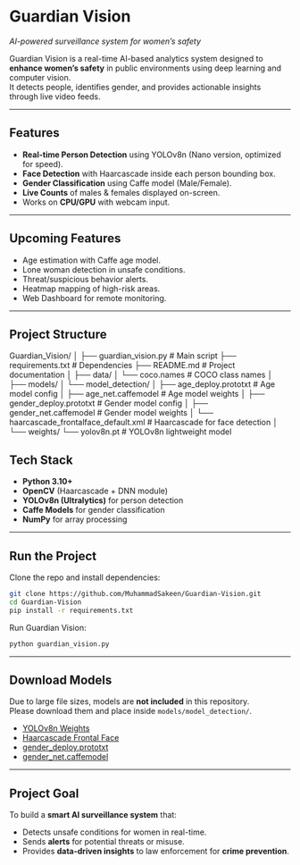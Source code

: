 # Guardian Vision
*AI-powered surveillance system for women’s safety*

Guardian Vision is a real-time AI-based analytics system designed to **enhance women’s safety** in public environments using deep learning and computer vision.  
It detects people, identifies gender, and provides actionable insights through live video feeds.

---

## Features
- **Real-time Person Detection** using YOLOv8n (Nano version, optimized for speed).  
- **Face Detection** with Haarcascade inside each person bounding box.  
- **Gender Classification** using Caffe model (Male/Female).  
- **Live Counts** of males & females displayed on-screen.  
- Works on **CPU/GPU** with webcam input.  

---

## Upcoming Features
- Age estimation with Caffe age model.  
- Lone woman detection in unsafe conditions.  
- Threat/suspicious behavior alerts.  
- Heatmap mapping of high-risk areas.  
- Web Dashboard for remote monitoring.  

---

## Project Structure

Guardian_Vision/
│
├── guardian_vision.py # Main script
├── requirements.txt # Dependencies
├── README.md # Project documentation
│
├── data/
│ └── coco.names # COCO class names
│
├── models/
│ └── model_detection/
│ ├── age_deploy.prototxt # Age model config
│ ├── age_net.caffemodel # Age model weights
│ ├── gender_deploy.prototxt # Gender model config
│ ├── gender_net.caffemodel # Gender model weights
│ └── haarcascade_frontalface_default.xml # Haarcascade for face detection
│
└── weights/
└── yolov8n.pt # YOLOv8n lightweight model


## Tech Stack
- **Python 3.10+**  
- **OpenCV** (Haarcascade + DNN module)  
- **YOLOv8n (Ultralytics)** for person detection  
- **Caffe Models** for gender classification  
- **NumPy** for array processing  

---

## Run the Project
Clone the repo and install dependencies:
```bash
git clone https://github.com/MuhammadSakeen/Guardian-Vision.git
cd Guardian-Vision
pip install -r requirements.txt
```

Run Guardian Vision:
```bash
python guardian_vision.py
```

---

## Download Models
Due to large file sizes, models are **not included** in this repository.  
Please download them and place inside `models/model_detection/`.

- [YOLOv8n Weights](https://github.com/ultralytics/assets/releases/download/v8.1.0/yolov8n.pt)  
- [Haarcascade Frontal Face](https://github.com/opencv/opencv/raw/master/data/haarcascadeshaarcascade_frontalface_default.xml)  
- [gender_deploy.prototxt](https://github.com/spmallick/learnopencv/raw/master/AgeGender/models/gender_deploy.prototxt)  
- [gender_net.caffemodel](https://github.com/spmallick/learnopencv/raw/master/AgeGender/models/gender_net.caffemodel)  

---

## Project Goal
To build a **smart AI surveillance system** that:  
- Detects unsafe conditions for women in real-time.  
- Sends **alerts** for potential threats or misuse.  
- Provides **data-driven insights** to law enforcement for **crime prevention**.  
